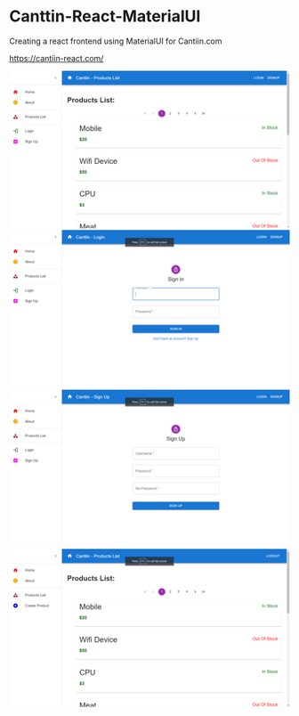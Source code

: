 # Canttin-React-MaterialUI
Creating a react frontend using MaterialUI  for Cantiin.com


https://cantiin-react.com/



<img src="images/home.png"/>
<img src="images/login.png"/>
<img src="images/signup.png"/>
<img src="images/logged_in.png"/>





